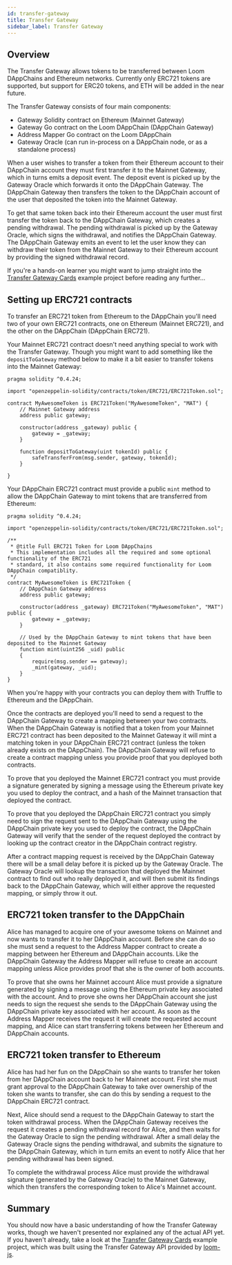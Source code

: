 ```yaml
---
id: transfer-gateway
title: Transfer Gateway
sidebar_label: Transfer Gateway
---
```

## Overview

The Transfer Gateway allows tokens to be transferred between Loom DAppChains and Ethereum networks. Currently only ERC721 tokens are supported, but support for ERC20 tokens, and ETH will be added in the near future.

The Transfer Gateway consists of four main components:

- Gateway Solidity contract on Ethereum (Mainnet Gateway)
- Gateway Go contract on the Loom DAppChain (DAppChain Gateway)
- Address Mapper Go contract on the Loom DAppChain
- Gateway Oracle (can run in-process on a DAppChain node, or as a standalone process)

When a user wishes to transfer a token from their Ethereum account to their DAppChain account they must first transfer it to the Mainnet Gateway, which in turns emits a deposit event. The deposit event is picked up by the Gateway Oracle which forwards it onto the DAppChain Gateway. The DAppChain Gateway then transfers the token to the DAppChain account of the user that deposited the token into the Mainnet Gateway.

To get that same token back into their Ethereum account the user must first transfer the token back to the DAppChain Gateway, which creates a pending withdrawal. The pending withdrawal is picked up by the Gateway Oracle, which signs the withdrawal, and notifies the DAppChain Gateway. The DAppChain Gateway emits an event to let the user know they can withdraw their token from the Mainnet Gateway to their Ethereum account by providing the signed withdrawal record.

If you're a hands-on learner you might want to jump straight into the [Transfer Gateway Cards](https://github.com/loomnetwork/cards-gateway-example) example project before reading any further...

## Setting up ERC721 contracts

To transfer an ERC721 token from Ethereum to the DAppChain you'll need two of your own ERC721 contracts, one on Ethereum (Mainnet ERC721), and the other on the DAppChain (DAppChain ERC721).

Your Mainnet ERC721 contract doesn't need anything special to work with the Transfer Gateway. Though you might want to add something like the `depositToGateway` method below to make it a bit easier to transfer tokens into the Mainnet Gateway:

```solidity
pragma solidity ^0.4.24;

import "openzeppelin-solidity/contracts/token/ERC721/ERC721Token.sol";

contract MyAwesomeToken is ERC721Token("MyAwesomeToken", "MAT") {
    // Mainnet Gateway address
    address public gateway;

    constructor(address _gateway) public {
        gateway = _gateway;
    }

    function depositToGateway(uint tokenId) public {
        safeTransferFrom(msg.sender, gateway, tokenId);
    }

}
```

Your DAppChain ERC721 contract must provide a public `mint` method to allow the DAppChain Gateway to mint tokens that are transferred from Ethereum:

```solidity
pragma solidity ^0.4.24;

import "openzeppelin-solidity/contracts/token/ERC721/ERC721Token.sol";

/**
 * @title Full ERC721 Token for Loom DAppChains
 * This implementation includes all the required and some optional functionality of the ERC721
 * standard, it also contains some required functionality for Loom DAppChain compatiblity.
 */
contract MyAwesomeToken is ERC721Token {
    // DAppChain Gateway address
    address public gateway;

    constructor(address _gateway) ERC721Token("MyAwesomeToken", "MAT") public {
        gateway = _gateway;
    }

    // Used by the DAppChain Gateway to mint tokens that have been deposited to the Mainnet Gateway
    function mint(uint256 _uid) public
    {
        require(msg.sender == gateway);
        _mint(gateway, _uid);
    }
}
```

When you're happy with your contracts you can deploy them with Truffle to Ethereum and the DAppChain.

Once the contracts are deployed you'll need to send a request to the DAppChain Gateway to create a mapping between your two contracts. When the DAppChain Gateway is notified that a token from your Mainnet ERC721 contract has been deposited to the Mainnet Gateway it will mint a matching token in your DAppChain ERC721 contract (unless the token already exists on the DAppChain). The DAppChain Gateway will refuse to create a contract mapping unless you provide proof that you deployed both contracts.

To prove that you deployed the Mainnet ERC721 contract you must provide a signature generated by signing a message using the Ethereum private key you used to deploy the contract, and a hash of the Mainnet transaction that deployed the contract.

To prove that you deployed the DAppChain ERC721 contract you simply need to sign the request sent to the DAppChain Gateway using the DAppChain private key you used to deploy the contract, the DAppChain Gateway will verify that the sender of the request deployed the contract by looking up the contract creator in the DAppChain contract registry.

After a contract mapping request is received by the DAppChain Gateway there will be a small delay before it is picked up by the Gateway Oracle. The Gateway Oracle will lookup the transaction that deployed the Mainnet contract to find out who really deployed it, and will then submit its findings back to the DAppChain Gateway, which will either approve the requested mapping, or simply throw it out.

## ERC721 token transfer to the DAppChain

Alice has managed to acquire one of your awesome tokens on Mainnet and now wants to transfer it to her DAppChain account. Before she can do so she must send a request to the Address Mapper contract to create a mapping between her Ethereum and DAppChain accounts. Like the DAppChain Gateway the Address Mapper will refuse to create an account mapping unless Alice provides proof that she is the owner of both accounts.

To prove that she owns her Mainnet account Alice must provide a signature generated by signing a message using the Ethereum private key associated with the account. And to prove she owns her DAppChain account she just needs to sign the request she sends to the DAppChain Gateway using the DAppChain private key associated with her account. As soon as the Address Mapper receives the request it will create the requested account mapping, and Alice can start transferring tokens between her Ethereum and DAppChain accounts.

## ERC721 token transfer to Ethereum

Alice has had her fun on the DAppChain so she wants to transfer her token from her DAppChain account back to her Mainnet account. First she must grant approval to the DAppChain Gateway to take over ownership of the token she wants to transfer, she can do this by sending a request to the DAppChain ERC721 contract.

Next, Alice should send a request to the DAppChain Gateway to start the token withdrawal process. When the DAppChain Gateway receives the request it creates a pending withdrawal record for Alice, and then waits for the Gateway Oracle to sign the pending withdrawal. After a small delay the Gateway Oracle signs the pending withdrawal, and submits the signature to the DAppChain Gateway, which in turn emits an event to notify Alice that her pending withdrawal has been signed.

To complete the withdrawal process Alice must provide the withdrawal signature (generated by the Gateway Oracle) to the Mainnet Gateway, which then transfers the corresponding token to Alice's Mainnet account.

## Summary

You should now have a basic understanding of how the Transfer Gateway works, though we haven't presented nor explained any of the actual API yet. If you haven't already, take a look at the [Transfer Gateway Cards](https://github.com/loomnetwork/cards-gateway-example) example project, which was built using the Transfer Gateway API provided by [loom-js](https://github.com/loomnetwork/loom-js).